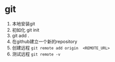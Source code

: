 # git
1. 本地安装git
2. 初如化
   git init
3. git add .
3. 在github建立一个新的repository
4. 创建远程 `git remote add origin  <REMOTE_URL> `
5. 测试远程 `git remote -v`